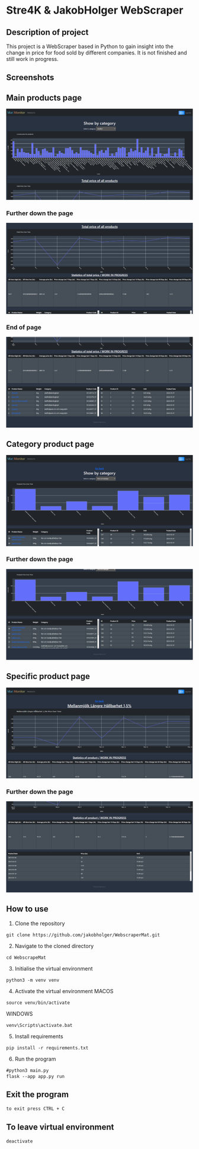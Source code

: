 Stre4K & JakobHolger WebScraper
==============================

## Description of project
This project is a WebScraper based in Python to gain insight into the change in price for food sold by different companies. It is not finished and still work in progress.

## Screenshots

## Main products page
![Screenshot 1](screenshots/Products1.png)

### Further down the page

![Screenshot 2](screenshots/Products2.png)

### End of page

![Screenshot 3](screenshots/Products3.png)

## Category product page
![Screenshot 4](screenshots/Category1.png)

### Further down the page
![Screenshot 5](screenshots/Category2.png)

## Specific product page
![Screenshot 6](screenshots/SpecificProduct1.png)

### Further down the page
![Screenshot 7](screenshots/SpecificProduct2.png)

## How to use

1. Clone the repository
```
git clone https://github.com/jakobholger/WebscraperMat.git
```
2. Navigate to the cloned directory
```
cd WebscrapeMat
```
3. Initialise the virtual environment
```
python3 -m venv venv
```
4. Activate the virtual environment
MACOS
```
source venv/bin/activate
```
WINDOWS
```
venv\Scripts\activate.bat
```
5. Install requirements
```
pip install -r requirements.txt
```
6. Run the program
```
#python3 main.py
flask --app app.py run
```

## Exit the program
```
to exit press CTRL + C
```

## To leave virtual environment
```
deactivate
```
